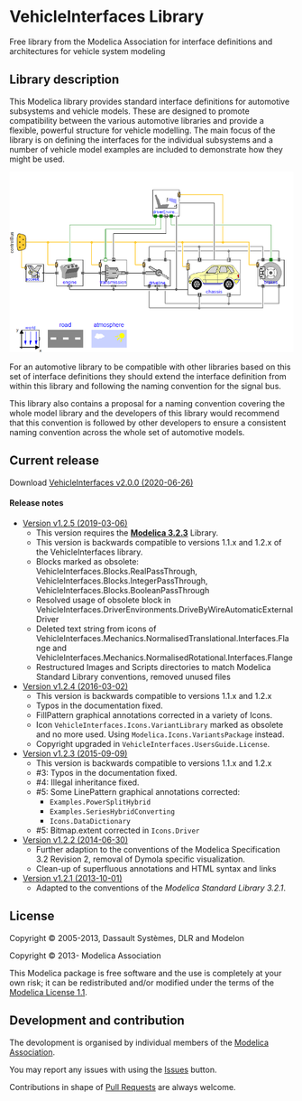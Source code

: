 # VehicleInterfaces Library

Free library from the Modelica Association for interface definitions and architectures for vehicle system modeling

## Library description

This Modelica library provides standard interface definitions for automotive subsystems and vehicle models. These are designed to promote compatibility between the various automotive libraries and provide a flexible, powerful structure for vehicle modelling. The main focus of the library is on defining the interfaces for the individual subsystems and a number of vehicle model examples are included to demonstrate how they might be used.

![VehicleInterfaces](VehicleInterfaces/Resources/Images/conventionalVehicle.png)

For an automotive library to be compatible with other libraries based on this set of interface definitions they should extend the interface definition from within this library and following the naming convention for the signal bus.

This library also contains a proposal for a naming convention covering the whole model library and the developers of this library would recommend that this convention is followed by other developers to ensure a consistent naming convention across the whole set of automotive models.

## Current release

Download [VehicleInterfaces v2.0.0 (2020-06-26)](../../releases/tag/v2.0.0)

#### Release notes
* [Version v1.2.5 (2019-03-06)](../../releases/tag/v1.2.5)
  * This version requires the <b>[Modelica 3.2.3](https://github.com/modelica/ModelicaStandardLibrary/releases/tag/v3.2.3)</b> Library.
  * This version is backwards compatible to versions&nbsp;1.1.x and 1.2.x of the VehicleInterfaces library.
  * Blocks marked as obsolete: VehicleInterfaces.Blocks.RealPassThrough, VehicleInterfaces.Blocks.IntegerPassThrough, VehicleInterfaces.Blocks.BooleanPassThrough
  * Resolved usage of obsolete block in VehicleInterfaces.DriverEnvironments.DriveByWireAutomaticExternalDriver
  * Deleted text string from icons of VehicleInterfaces.Mechanics.NormalisedTranslational.Interfaces.Flange and VehicleInterfaces.Mechanics.NormalisedRotational.Interfaces.Flange
  * Restructured Images and Scripts directories to match Modelica Standard Library conventions, removed unused files
* [Version v1.2.4 (2016-03-02)](../../releases/tag/v1.2.4)
  * This version is backwards compatible to versions 1.1.x and 1.2.x
  * Typos in the documentation fixed.
  * FillPattern graphical annotations corrected in a variety of Icons.
  * Icon `VehicleInterfaces.Icons.VariantLibrary` marked as obsolete and no more used. Using `Modelica.Icons.VariantsPackage` instead.
  * Copyright upgraded in `VehicleInterfaces.UsersGuide.License`.
* [Version v1.2.3 (2015-09-09)](../../releases/tag/v1.2.3)
  * This version is backwards compatible to versions 1.1.x and 1.2.x
  * #3: Typos in the documentation fixed.
  * #4: Illegal inheritance fixed.
  * #5: Some LinePattern graphical annotations corrected:
      * `Examples.PowerSplitHybrid`
      * `Examples.SeriesHybridConverting`
      * `Icons.DataDictionary`
  * #5: Bitmap.extent corrected in `Icons.Driver`
* [Version v1.2.2 (2014-06-30)](../../releases/tag/v1.2.2)
  * Further adaption to the conventions of the Modelica Specification 3.2 Revision 2, removal of Dymola specific visualization.
  * Clean-up of superfluous annotations and HTML syntax and links
* [Version v1.2.1 (2013-10-01)](../../releases/tag/v1.2.1)
  * Adapted to the conventions of the *Modelica Standard Library 3.2.1*.

## License
Copyright &copy; 2005-2013, Dassault Syst&egrave;mes, DLR and Modelon

Copyright &copy; 2013- Modelica Association

This Modelica package is free software and the use is completely at your own risk;
it can be redistributed and/or modified under the terms of the [Modelica License 1.1](https://modelica.org/licenses/ModelicaLicense1.1).

## Development and contribution
The devolopment is organised by individual members of the [Modelica Association](https://www.modelica.org/association).

You may report any issues with using the [Issues](https://github.com/modelica/VehicleInterfaces/issues) button.

Contributions in shape of [Pull Requests](https://github.com/modelica/VehicleInterfaces/pulls) are always welcome.
